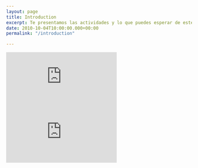 ```yaml
---
layout: page
title: Introduction
excerpt: Te presentamos las actividades y lo que puedes esperar de este curso
date: 2010-10-04T10:00:00.000+00:00
permalink: "/introduction"

---
```

<iframe src="https://www.youtube.com/embed/TZ6eC2EMstQ" title="YouTube video player" frameborder="0" allow="accelerometer; autoplay; clipboard-write; encrypted-media; gyroscope; picture-in-picture" allowfullscreen></iframe>

<div class="video"><iframe class="video-frame" src="https://youtu.be/YP9Nn-FHW2M" title="YouTube video player" frameborder="0" allow="accelerometer; autoplay; clipboard-write; encrypted-media; gyroscope; picture-in-picture" allowfullscreen></iframe></div>